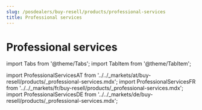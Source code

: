 ```yaml
---
slug: /posdealers/buy-resell/products/professional-services
title: Professional services
---
```


# Professional services

import Tabs from '@theme/Tabs';
import TabItem from '@theme/TabItem';


import ProfessionalServicesAT from '../../_markets/at/buy-resell/products/_professional-services.mdx';
import ProfessionalServicesFR from '../../_markets/fr/buy-resell/products/_professional-services.mdx';
import ProfessionalServicesDE from '../../_markets/de/buy-resell/products/_professional-services.mdx';

<Tabs groupId="market">

  <TabItem value="AT" label="Austria">
    <ProfessionalServicesAT />
  </TabItem>

  <TabItem value="FR" label="France">
    <ProfessionalServicesFR />
  </TabItem>

  <TabItem value="DE" label="Germany">
    <ProfessionalServicesDE />
  </TabItem>

</Tabs> 